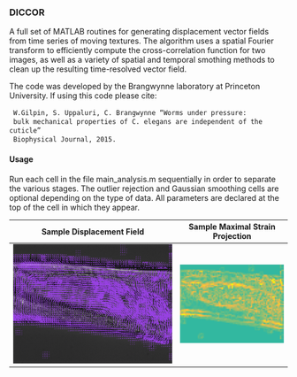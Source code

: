 ### DICCOR ###

A full set of MATLAB routines for generating displacement vector fields from time series of moving textures. The algorithm uses a spatial Fourier transform to efficiently compute the cross-correlation function for two images, as well as a variety of spatial and temporal smothing methods to clean up the resulting time-resolved vector field.

The code was developed by the Brangwynne laboratory at Princeton University. If using this code please cite:

     W.Gilpin, S. Uppaluri, C. Brangwynne “Worms under pressure: 
     bulk mechanical properties of C. elegans are independent of the cuticle” 
     Biophysical Journal, 2015.

#### Usage ####

Run each cell in the file main_analysis.m sequentially in order to separate the various stages. The outlier rejection and Gaussian smoothing cells are optional depending on the type of data. All parameters are declared at the top of the cell in which they appear.

Sample Displacement Field        |  Sample Maximal Strain Projection
:-------------------------:|:-------------------------:
![](sample_output/vec_field/overlay4.png)	|	![](sample_output/strain_map/map4.png)